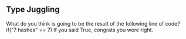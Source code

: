 ## Type Juggling

What do you think is going to be the result of the following line of code? if("7 hashes" == 7) If you said True, congrats you were right. 

